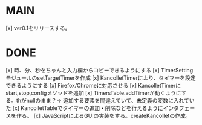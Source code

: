 # MAIN
[x] ver0.1をリリースする。

# DONE
[x] 時、分、秒をちゃんと入力欄からコピーできるようにする
[x] TimerSettingモジュールのsetTargetTimerを作成
[x] KancolletTimerにより、タイマーを設定できるようにする
[x] Firefox/Chromeに対応させる
[x] KancolletTimerにstart,stop,configメソッドを追加
[x] TimersTable.addTimerが動くようにする。thがnullのまま？→ 追加する要素を間違えていて、未定義の変数に入れていた
[x] KancolletTableでタイマーの追加・削除などを行えるようにインタフェースを作る。
[x] JavaScriptによるGUIの実装をする。createKancolletの作成。
